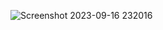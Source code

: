 
![Screenshot 2023-09-16 232016](https://github.com/ashrafulislam444/flutter_live_test_06.dart/assets/118557764/5dba89f7-6edd-4073-89d3-20c99e753090)
